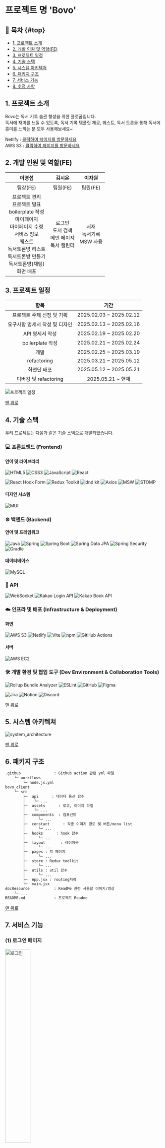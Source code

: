 # 프로젝트 명 'Bovo'

## 🚀 목차 {#top}

- [1. 프로젝트 소개](#1-프로젝트-소개)
- [2. 개발 인원 및 역할(FE)](#2-개발-인원-및-역할fe)
- [3. 프로젝트 일정](#3-프로젝트-일정)
- [4. 기술 스택](#4-기술-스택)
- [5. 시스템 아키텍쳐](#5-시스템-아키텍쳐)
- [6. 패키지 구조](#6-패키지-구조)
- [7. 서비스 기능](#7-서비스-기능)
- [8. 수정 사항](#8-수정-사항)

## 1. 프로젝트 소개

Bovo는 독서 기록 습관 형성을 위한 플랫폼입니다.<br>
독서에 재미를 느낄 수 있도록, 독서 기록 템플릿 제공, 퀘스트, 독서 토론을 통해 독서에 흥미를 느끼는 분 모두 사용해보세요~

Netlify : [클릭하여 페이지를 방문하세요](https://bovo.netlify.app/) <br>
AWS S3 : [클릭하여 페이지를 방문하세요](http://bovo-client.s3-website.ap-northeast-2.amazonaws.com)

## 2. 개발 인원 및 역할(FE)

| **이영섭** | **김시은** | **이자원** |
|:----------:|:----------:|:----------:|
| 팀장(FE) | 팀원(FE) | 팀원(FE) |
| 프로젝트 관리<br> 프로젝트 발표<br> boilerplate 작성<br> 마이페이지<br> 마이페이지 수정<br> 서비스 정보<br> 퀘스트<br> 독서토론방 리스트<br> 독서토론방 만들기<br> 독서토론방(채팅)<br> 화면 배포| 로그인<br> 도서 검색<br> 메인 페이지<br> 독서 캘린더 | 서재<br> 독서기록<br> MSW 사용 |

## 3. 프로젝트 일정

| **항목** | **기간** |
|:----------:|:----------:|
| 프로젝트 주제 선정 및 기획 | 2025.02.03 ~ 2025.02.12 |
| 요구사항 명세서 작성 및 디자인 | 2025.02.13 ~ 2025.02.16 |
| API 명세서 작성 | 2025.02.19 ~ 2025.02.20 |
| boilerplate 작성 | 2025.02.21 ~ 2025.02.24 |
| 개발 | 2025.02.25 ~ 2025.03.19 |
| refactoring | 2025.03.21 ~ 2025.05.12 |
| 화면단 배포 | 2025.05.12 ~ 2025.05.21 |
| 디버깅 및 refactoring | 2025.05.21 ~ 현재 |

<img src="./docResource/img/develop_plan.jpg" alt="프로젝트 일정">

[맨 위로](#top)

## 4. 기술 스택

우리 프로젝트는 다음과 같은 기술 스택으로 개발되었습니다.

### 💻 프론트엔드 (Frontend)
#### 언어 및 라이브러리
![HTML5](https://img.shields.io/badge/HTML5-E34F26?style=for-the-badge&logo=html5&logoColor=white)
![CSS3](https://img.shields.io/badge/CSS3-1572B6?style=for-the-badge&logo=css3&logoColor=white)
![JavaScript](https://img.shields.io/badge/JavaScript-F7DF1E?style=for-the-badge&logo=javascript&logoColor=black)
![React](https://img.shields.io/badge/React-61DAFB?style=for-the-badge&logo=react&logoColor=white)

![React Hook Form](https://img.shields.io/badge/React_Hook_Form-EC5990?style=for-the-badge&logo=reacthookform&logoColor=white)
![Redux Toolkit](https://img.shields.io/badge/Redux_Toolkit-764ABC?style=for-the-badge&logo=redux&logoColor=white)
![dnd kit](https://img.shields.io/badge/dnd_kit-6933F8?style=for-the-badge) 
![Axios](https://img.shields.io/badge/Axios-5A29E4?style=for-the-badge&logo=axios&logoColor=white)
![MSW](https://img.shields.io/badge/MSW-FF4742?style=for-the-badge)
![STOMP](https://img.shields.io/badge/STOMP-4CAF50?style=for-the-badge) 

#### 디자인 시스템
![MUI](https://img.shields.io/badge/MUI-007FFF?style=for-the-badge&logo=mui&logoColor=white)

### ⚙️ 백엔드 (Backend)
#### 언어 및 프레임워크
![Java](https://img.shields.io/badge/Java-007396?style=for-the-badge&logo=java&logoColor=white)
![Spring](https://img.shields.io/badge/Spring-6DB33F?style=for-the-badge&logo=spring&logoColor=white)
![Spring Boot](https://img.shields.io/badge/Spring_Boot-6DB33F?style=for-the-badge&logo=springboot&logoColor=white)
![Spring Data JPA](https://img.shields.io/badge/Spring_Data_JPA-6DB33F?style=for-the-badge&logo=spring&logoColor=white)
![Spring Security](https://img.shields.io/badge/Spring_Security-6DB33F?style=for-the-badge&logo=springsecurity&logoColor=white)
![Gradle](https://img.shields.io/badge/Gradle-02303A?style=for-the-badge&logo=gradle&logoColor=white)

#### 데이터베이스
![MySQL](https://img.shields.io/badge/MySQL-4479A1?style=for-the-badge&logo=mysql&logoColor=white)

### 🔗 API
![WebSocket](https://img.shields.io/badge/WebSocket-000000?style=for-the-badge&logo=socket.io&logoColor=white)
![Kakao Login API](https://img.shields.io/badge/Kakao_Login_API-FFCD00?style=for-the-badge&logo=kakaotalk&logoColor=black)
![Kakao Book API](https://img.shields.io/badge/Kakao_Book_API-FFCD00?style=for-the-badge&logo=kakaotalk&logoColor=black)

### ☁️ 인프라 및 배포 (Infrastructure & Deployment)
#### 화면
![AWS S3](https://img.shields.io/badge/AWS_S3-569A31?style=for-the-badge&logo=amazons3&logoColor=white)
![Netlify](https://img.shields.io/badge/Netlify-00C7B7?style=for-the-badge&logo=netlify&logoColor=white)
![Vite](https://img.shields.io/badge/Vite-646CFF?style=for-the-badge&logo=vite&logoColor=white)
![npm](https://img.shields.io/badge/npm-CB3837?style=for-the-badge&logo=npm&logoColor=white)
![GitHub Actions](https://img.shields.io/badge/GitHub_Actions-2671E5?style=for-the-badge&logo=githubactions&logoColor=white)

#### 서버
![AWS EC2](https://img.shields.io/badge/AWS_EC2-FF9900?style=for-the-badge&logo=amazonec2&logoColor=white)

### 🛠️ 개발 환경 및 협업 도구 (Dev Environment & Collaboration Tools)
![Rollup Bundle Analyzer](https://img.shields.io/badge/Rollup_Bundle_Analyzer-EC4A3F?style=for-the-badge&logo=rollup&logoColor=white)
![ESLint](https://img.shields.io/badge/ESLint-4B32C3?style=for-the-badge&logo=eslint&logoColor=white)
![GitHub](https://img.shields.io/badge/GitHub-181717?style=for-the-badge&logo=github&logoColor=white)
![Figma](https://img.shields.io/badge/Figma-F24E1E?style=for-the-badge&logo=figma&logoColor=white)

![Jira](https://img.shields.io/badge/Jira-0052CC?style=for-the-badge&logo=jira&logoColor=white)
![Notion](https://img.shields.io/badge/Notion-000000?style=for-the-badge&logo=notion&logoColor=white)
![Discord](https://img.shields.io/badge/Discord-5865F2?style=for-the-badge&logo=discord&logoColor=white)

[맨 위로](#top)

## 5. 시스템 아키텍쳐

<img src="./docResource/img/systemArchitecture.png" alt="system_architecture">

[맨 위로](#top)

## 6. 패키지 구조
```bash
.github               : Github action 관련 yml 파일
    └─ workflows
        └─ node.js.yml
bovo_client
    └─ src
        ├─  api      : 데이터 통신 함수
        │    └─ ...
        ├─  assets      : 로고, 이미지 파일
        │    └─ ...
        ├─  components  : 컴포넌트
        │      └─ ...
        ├─  constant      : 각종 이미지 경로 및 버튼/menu list
        │      └─ ...
        ├─  hooks      : hook 함수
        │      └─ ...
        ├─  layout       : 레이아웃
        │      └─ ...
        ├─  pages : 각 페이지
        │      └─ ...
        ├─  store : Redux toolkit
        │      └─ ...
        ├─  utils : util 함수
        │      └─ ...
        ├─  App.jsx : routing처리
        └─  main.jsx
docResource           : ReadMe 관련 사용할 이미지/영상
    └─ ...
README.md             : 프로젝트 Readme
```

[맨 위로](#top)

## 7. 서비스 기능
### (1) 로그인 페이지
<img src="./docResource/img/loginPage.png" alt="로그인" style="width: 40%;" />

### (2) 회원 가입 페이지
<table style="width: 100%;">
    <tr>
        <td align="center" style="width: 25%;">
            <img src="./docResource/img/signup.png" alt="회원가입 페이지">
        </td>
        <td align="center" style="width: 25%;">
            <img src="./docResource/img/profileImgChoice.png" alt="프로필 이미지 선택 페이지">
        </td>
    </tr>
    <tr>
        <td align="center">이메일 회원가입</td>
        <td align="center">프로필 이미지 선택</td>
    </tr>
</table>

### (3) 메인 페이지
<img src="./docResource/img/mainPage.png" alt="메인 페이지" style="width: 40%;" />

### (4) 도서 검색 페이지
#### [도서 검색]
<img src="./docResource/img/searchPage.png" alt="도서 검색 페이지" style="width: 40%;" />

#### [도서 상세 페이지]
<img src="./docResource/img/searchDetailPage.png" alt="도서 상세 페이지" style="width: 40%;" />

#### [토론방 및 내 서재 추가]
<table style="width: 100%;">
    <tr>
        <td align="center" style="width: 25%;">
            <img src="./docResource/img/forumRegistration.png" alt="토론방 도서 등록">
        </td>
        <td align="center" style="width: 25%;">
            <img src="./docResource/img/archiveRegistration.png" alt="내 서재 추가">
        </td>
    </tr>
    <tr>
        <td align="center">
            도서 검색 페이지에서 토론방 도서 등록
        </td>
        <td align="center">
            도서 검색 페이지에서 내 서재에 도서 추가
        </td>
    </tr>
</table>

### (5) 내 서재 페이지
<img src="./docResource/img/archive.png" alt="내 서재 페이지" style="width: 25%;"/>

### (6) 도서 기록 페이지
#### [도서 기록 리스트]
<img src="./docResource/img/note.png" alt="도서 기록 리스트" style="width: 25%;" />

#### [도서 기록 작성 및 템플릿 제공]
<table style="width: 100%;">
    <tr>
        <td align="center" style="width: 25%;">
            <img src="./docResource/img/writingNote.png" alt="도서 기록 작성">
        </td>
        <td align="center" style="width: 25%;">
            <img src="./docResource/img/noteTemplate.png" alt="템플릿 질문">
        </td>
    </tr>
    <tr>
        <td align="center">
            도서 기록 작성 화면
        </td>
        <td align="center">
            도서 기록 템플릿 선택 화면
        </td>
    </tr>
</table>

#### [모아 보기]
<table style="width: 100%;">
    <tr>
        <td align="center" style="width: 25%;">
            <img src="./docResource/img/gatheringNote.png" alt="도서 기록 모아 보기">
        </td>
        <td align="center" style="width: 25%;">
            <img src="./docResource/img/changingNoteOrder.png" alt="도서 기록 순서 변경">
        </td>
    </tr>
    <tr>
        <td align="center">
            도서 기록 리스트 모아보기(하나의 감상문)
        </td>
        <td align="center">
            도서 기록 리스트 순서 변경
        </td>
    </tr>
</table>

### (7) 마이페이지
<table style="width: 100%;">
    <tr>
        <td align="center" style="width: 25%;">
            <img src="./docResource/img/myPage.png" alt="마이페이지">
        </td>
        <td align="center" style="width: 25%;">
            <img src="./docResource/img/myProfilePage.png" alt="마이프로필 페이지">
        </td>
        <td align="center" style="width: 25%;">
            <img src="./docResource/img/myProfileEdit.png" alt="마이프로필 수정 페이지">
        </td>
    </tr>
    <tr>
        <td align="center">
            마이페이지
        </td>
        <td align="center">
            마이프로필
        </td>
        <td align="center">
            마이프로필 수정
        </td>
    </tr>
</table>

### (8) 퀘스트 및 독서성과 페이지
<table style="width: 100%;">
    <tr>
        <td align="center" style="width: 25%;">
            <img src="./docResource/img/expPage.png" alt="퀘스트 및 독서성과 페이지지">
        </td>
        <td align="center" style="width: 25%;">
            <img src="./docResource/img/questInfo.png" alt="퀘스트 정보">
        </td>
        <td align="center" style="width: 25%;">
            <img src="./docResource/img/rewardInfo.png" alt="독서 성과 메달 정보">
        </td>
    </tr>
    <tr>
        <td align="center">
            퀘스트 및 독서성과 전체 페이지
        </td>
        <td align="center">
            퀘스트 정보 modal
        </td>
        <td align="center">
            독서 성과 메달 수여 정보 modal
        </td>
    </tr>
</table>

### (9) 독서 토론방 리스트 페이지
<table style="width: 100%;">
    <tr>
        <td align="center" style="width: 25%;">
            <img src="./docResource/img/entireForumPage.png" alt="전체 토론방 리스트">
        </td>
        <td align="center" style="width: 25%;">
            <img src="./docResource/img/myForumList.png" alt="내 토론방 리스트">
        </td>
        <td align="center" style="width: 25%;">
            <img src="./docResource/img/makeForum.png" alt="독서 토론방 만들기">
        </td>
    </tr>
    <tr>
        <td align="center">
            전체 독서 토론방 리스트
        </td>
        <td align="center">
            내 독서 토론방 리스트
        </td>
        <td align="center">
            독서 토론방 만들기
        </td>
    </tr>
</table>

### (9) 독서 토론방(채팅)

[맨 위로](#top)

## 8. 수정 사항
### 2025.05.29 메인페이지 SearchIcon 수정(by 이영섭)
배포 후 진입점 문제에 따라 메인페이지 경로를 /에서 /main 경로로 수정<br>
이에 따라 Layout내의 SearchIcon이 나타나는 조건문을
```
    const isMainPage = location.pathname === "/";

    return (
        ...
                    {isMainPage && ( // 메인 페이지일 때만 렌더링
                        <IconButton sx={{ padding: 0 }} className={styles.iconBtn}>
                            <Link to="/main/search">
                                <SearchIcon sx={{ fontSize: "3rem", color: "#739CD4" }} />;
                            </Link>
                        </IconButton>
                    )}
        ...
    )
```

에서

```
    const isMainPage = location.pathname === "/main";
```
로 수정

### 2025.05.29 Exp 페이지 수정(by 이영섭)
**(1) 퀘스트 진행률 value 수정**<br>
기존 진행률 조건은
```
    const progress = isCompleted ? 100 : (currentCount / 7) * 100; 
```
이었으나 횟수가 7회 이상일때는 progress 바가 초과되고,<br>
또한 isCompleted가 유저가 확인 버튼을 눌렀는지 여부를 묻는 조건으로 불필요한 조건이었음<br>
이에 따라
```
    const progress = currentCount >= 7 ? 100 : (currentCount / 7) * 100; 
```
로 수정

**(2) QuestButton 수정**
```
    if (isCompleted && currentCount === 7) return QuestButtonStyle.completeBtn;
    if (!isCompleted && currentCount === 7) return QuestButtonStyle.confirmBtn;
```
에서 currentCount가 7회 이상일 수 있기 때문에

```
    if (isCompleted && currentCount >= 7) return QuestButtonStyle.completeBtn;
    if (!isCompleted && currentCount >= 7) return QuestButtonStyle.confirmBtn;
```
로 조건 수정

**(3) 데이터 통신 수정**<br>
기존에 POST 요청으로 유저가 확인 버튼을 누르면 경험치 증가가 이루어진다 했으나<br>
실제 서버에서 PUT 요청으로 받아들여 Rest API 방식을 수정

### 2025.05.30 ForumMake 페이지(독서토론방 만들기) 수정(by 이영섭)
useForm과 Controller를 사용하여 TextField의 reRendering 최소화

### 2025.05.30 Toastify 도입(by 이영섭)
기존 독서 토론방 만들기, 토론방 참여, 프로필 수정시 발생했던 alert 알림을
toast 팝업으로 교체

### 2025.06.02 독서 토론방 페이지의 메시지 입력창 컴포넌트 분리(by 이영섭)
독서 토론방(채팅방)에서 메시지 보내기 버튼 클릭 후 버튼이 사라지는 현상이 발생됨에 따라<br>
메시지 입력의 TextField, button들을 각 컴포넌트로 분리 및 root element에 css style 적용으로
문제해결<br>
> 해당 문제 해결 관련 블로그 글 : https://velog.io/@herjun802/MUI-CSS-in-JS%EC%99%80-class%EB%A5%BC-%ED%99%9C%EC%9A%A9%ED%95%9C-csswith-%EB%AC%B8%EC%A0%9C-%ED%95%B4%EA%B2%B0-%EA%B3%BC%EC%A0%95

[맨 위로](#top)
